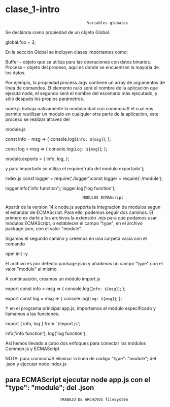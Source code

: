 # clase_1-intro

                                        Variables globales

Se declárala como propiedad de un objeto Global.

global.foo = 3;

En la sección Global se incluyen clases importantes como:

Buffer – objeto que se utiliza para las operaciones con datos binarios.
Process – objeto del proceso, aquí es donde se encuentran la mayoría de los datos.

Por ejemplo, la propiedad process.argv contiene un array de argumentos de línea de comandos.
El elemento nulo será el nombre de la aplicación que ejecuta node, el segundo será el nombre del escenario más ejecutado, y sólo después los propios parámetros.

node.js trabaja nativamente la modularidad con commonJS el cual nos permite reutilizar un modulo en cualquier otra parte de la aplicacion, este proceso se realizar atravez del

module.js

const info = msg => {
console.log(`Info: ${msg}`);
};

const log = msg => {
console.log(`Log: ${msg}`);
};

module.exports = {
info,
log,
};

y para importarlo se utiliza el require('ruta del modulo exportado');

index.js
const logger = require('./logger')const logger = require('./module');

logger.info('info function');
logger.log('log function');

                                      MODULOS ECMAScript

Apartir de la version 14.x node.js soporta la integracion de modulos segun el estandar de ECMAScript. Para ello, podemos seguir dos caminos. El primero es darle a los archivos la extensión .mjs para que podamos usar módulos ECMAScript, o establecer el campo "type", en el archivo package.json, con el valor "module".

Sigamos el segundo camino y creemos en una carpeta vacía con el comando

npm init -y

El archivo es por defecto package.json y añadimos un campo "type" con el valor "module" al mismo.

A continuación, creamos un módulo import.js

export const info = msg => {
console.log(`Info: ${msg}`);
};

export const log = msg => {
console.log(`Log: ${msg}`);
};

Y en el programa principal app.js, importamos el módulo especificado y llamamos a las funciones.

import { info, log } from './import.js';

info('info function');
log('log function');

Así hemos llevado a cabo dos enfoques para conectar los módulos Common.js y ECMAScript

NOTA: para commonJS eliminar la linea de codigo "type": "module"; del .json y ejecutar node index.js

## para ECMAScript ejecutar node app.js con el "type": "module"; del .json

                            TRABAJO DE ARCHIVOS fileSystem
